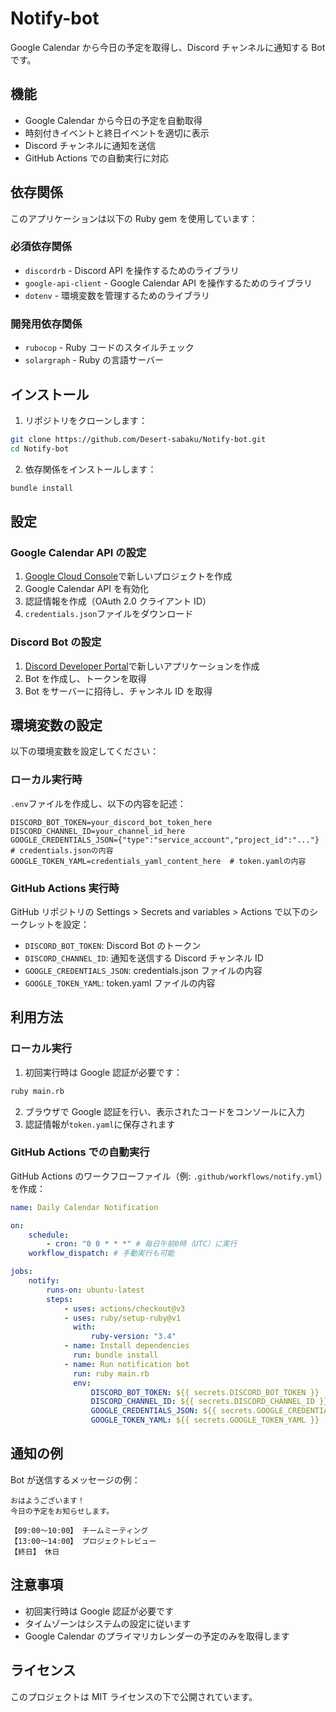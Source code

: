 # Notify-bot

Google Calendar から今日の予定を取得し、Discord チャンネルに通知する Bot です。

## 機能

-   Google Calendar から今日の予定を自動取得
-   時刻付きイベントと終日イベントを適切に表示
-   Discord チャンネルに通知を送信
-   GitHub Actions での自動実行に対応

## 依存関係

このアプリケーションは以下の Ruby gem を使用しています：

### 必須依存関係

-   `discordrb` - Discord API を操作するためのライブラリ
-   `google-api-client` - Google Calendar API を操作するためのライブラリ
-   `dotenv` - 環境変数を管理するためのライブラリ

### 開発用依存関係

-   `rubocop` - Ruby コードのスタイルチェック
-   `solargraph` - Ruby の言語サーバー

## インストール

1. リポジトリをクローンします：

```bash
git clone https://github.com/Desert-sabaku/Notify-bot.git
cd Notify-bot
```

2. 依存関係をインストールします：

```bash
bundle install
```

## 設定

### Google Calendar API の設定

1. [Google Cloud Console](https://console.cloud.google.com/)で新しいプロジェクトを作成
2. Google Calendar API を有効化
3. 認証情報を作成（OAuth 2.0 クライアント ID）
4. `credentials.json`ファイルをダウンロード

### Discord Bot の設定

1. [Discord Developer Portal](https://discord.com/developers/applications)で新しいアプリケーションを作成
2. Bot を作成し、トークンを取得
3. Bot をサーバーに招待し、チャンネル ID を取得

## 環境変数の設定

以下の環境変数を設定してください：

### ローカル実行時

`.env`ファイルを作成し、以下の内容を記述：

```env
DISCORD_BOT_TOKEN=your_discord_bot_token_here
DISCORD_CHANNEL_ID=your_channel_id_here
GOOGLE_CREDENTIALS_JSON={"type":"service_account","project_id":"..."}  # credentials.jsonの内容
GOOGLE_TOKEN_YAML=credentials_yaml_content_here  # token.yamlの内容
```

### GitHub Actions 実行時

GitHub リポジトリの Settings > Secrets and variables > Actions で以下のシークレットを設定：

-   `DISCORD_BOT_TOKEN`: Discord Bot のトークン
-   `DISCORD_CHANNEL_ID`: 通知を送信する Discord チャンネル ID
-   `GOOGLE_CREDENTIALS_JSON`: credentials.json ファイルの内容
-   `GOOGLE_TOKEN_YAML`: token.yaml ファイルの内容

## 利用方法

### ローカル実行

1. 初回実行時は Google 認証が必要です：

```bash
ruby main.rb
```

2. ブラウザで Google 認証を行い、表示されたコードをコンソールに入力
3. 認証情報が`token.yaml`に保存されます

### GitHub Actions での自動実行

GitHub Actions のワークフローファイル（例: `.github/workflows/notify.yml`）を作成：

```yaml
name: Daily Calendar Notification

on:
    schedule:
        - cron: "0 0 * * *" # 毎日午前0時（UTC）に実行
    workflow_dispatch: # 手動実行も可能

jobs:
    notify:
        runs-on: ubuntu-latest
        steps:
            - uses: actions/checkout@v3
            - uses: ruby/setup-ruby@v1
              with:
                  ruby-version: "3.4"
            - name: Install dependencies
              run: bundle install
            - name: Run notification bot
              run: ruby main.rb
              env:
                  DISCORD_BOT_TOKEN: ${{ secrets.DISCORD_BOT_TOKEN }}
                  DISCORD_CHANNEL_ID: ${{ secrets.DISCORD_CHANNEL_ID }}
                  GOOGLE_CREDENTIALS_JSON: ${{ secrets.GOOGLE_CREDENTIALS_JSON }}
                  GOOGLE_TOKEN_YAML: ${{ secrets.GOOGLE_TOKEN_YAML }}
```

## 通知の例

Bot が送信するメッセージの例：

```
おはようございます！
今日の予定をお知らせします。

【09:00〜10:00】 チームミーティング
【13:00〜14:00】 プロジェクトレビュー
【終日】 休日
```

## 注意事項

-   初回実行時は Google 認証が必要です
-   タイムゾーンはシステムの設定に従います
-   Google Calendar のプライマリカレンダーの予定のみを取得します

## ライセンス

このプロジェクトは MIT ライセンスの下で公開されています。
